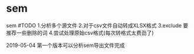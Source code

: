 # sem
sem
#TODO
1.分析多个源文件
2.对于csv文件自动转成XLSX格式
3.exclude 要推荐一些删除的词
4.尝试处理原始csv格式(每次转格式太费劲了)


2019-05-04
第一个版本可以分析sem导出文件完成
